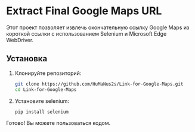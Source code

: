 # Extract Final Google Maps URL

Этот проект позволяет извлечь окончательную ссылку Google Maps из короткой ссылки с использованием Selenium и Microsoft Edge WebDriver.

## Установка

1. Клонируйте репозиторий:

   ```bash
   git clone https://github.com/HuMaNus2s/Link-for-Google-Maps.git
   cd Link-for-Google-Maps
   ```
2. Установите selenium:

   ```bash
   pip install selenium

Готово! Вы можете пользоваться кодом.

